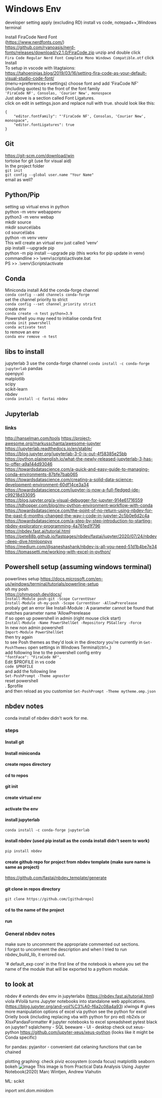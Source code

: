 # Windows Env
developer setting apply (excluding RD)
install vs code, notepad++,Windows terminal

Install FiraCode Nerd Font  
(https://www.nerdfonts.com/)  
https://github.com/ryanoasis/nerd-fonts/releases/download/v2.1.0/FiraCode.zip
unzip and double click  
`Fira Code Regular Nerd Font Complete Mono Windows Compatible.otf`
click Install  
To setup in vscode with litagtaions:   
https://tahoeninjas.blog/2019/03/16/setting-fira-code-as-your-default-visual-studio-code-font/   
(menu->preferences->settings)
choose font and add 'FiraCode NF' (including quotes) to the front of the font family  
`'FiraCode NF', Consolas, 'Courier New', monospace`  
Just above is a section called Font Ligatures.  
click on edit in settings.json and replace null with true. should look like this:  
```
{
    "editor.fontFamily": "'FiraCode NF', Consolas, 'Courier New', monospace",
    "editor.fontLigatures": true
}
```


## Git
https://git-scm.com/download/win  
tortoise for git (use for visual aid)  
In the project folder  
`git init`  
 `git config --global user.name "Your Name"`  
 email as well?  
 
 
## Python/Pip
setting up virtual envs in python  
python -m venv webappenv  
python3 -m venv webap  
mkdir source  
mkdir source\labs  
cd source\labs  
python -m venv venv  
	This will create an virtual env just called 'venv'  
pip installl --upgrade pip  
python -m pip install --upgrade pip (this works for pip update in venv)  
commandline >> \venv\scripts\activate.bat  
PS >>  .\venv\Scripts\activate  

## Conda
Miniconda install
Add the conda-forge channel  
`conda config --add channels conda-forge`  
set the channel priority to strict  
`conda config --set channel_priority strict`   
create env  
`conda create -n test python=3.9`  
Powershell you may need to initialise conda first  
`conda init powershell`  
`conda activate test`  
to remove an env  
`conda env remove -n test`  

## libs to install
jupyterlab 3 use the conda-forge channel
`conda install -c conda-forge jupyterlab`
pandas  
openpyxl  
matplotlib  
scipy  
scikit-learn    
nbdev  
`conda install -c fastai nbdev`

## Jupyterlab

### links
http://hanselman.com/tools
https://project-awesome.org/markusschanta/awesome-jupyter  
https://jupyterlab.readthedocs.io/en/stable/  
https://blog.jupyter.org/jupyterlab-3-0-is-out-4f58385e25bb  
https://python.plainenglish.io/what-the-newly-released-jupyterlab-3-has-to-offer-a9a144d93046  
https://towardsdatascience.com/a-quick-and-easy-guide-to-managing-conda-environments-87bfe7bab065 
https://towardsdatascience.com/creating-a-solid-data-science-development-environment-60df14ce3a34   
https://towardsdatascience.com/jupyter-is-now-a-full-fledged-ide-c99218d33095  
https://blog.jupyter.org/a-visual-debugger-for-jupyter-914e61716559  
https://tdhopper.com/blog/my-python-environment-workflow-with-conda  
https://towardsdatascience.com/the-point-of-no-return-using-nbdev-for-the-past-6-months-changed-the-way-i-code-in-jupyter-2c5b0e6d2c4a  
https://towardsdatascience.com/a-step-by-step-introduction-to-starting-nbdev-exploratory-programming-4a761ed1f796  
https://nbdev.fast.ai/tutorial.html  
https://pete88b.github.io/fastpages/nbdev/fastai/jupyter/2020/07/24/nbdev-deep-dive.htmlopnpyx  
https://medium.com/@saneshashank/nbdev-is-all-you-need-51d1b4be7e34  
https://tomassetti.me/working-with-excel-in-python/  

## Powershell setup (assuming windows terminal)
powerlines setup 
https://docs.microsoft.com/en-us/windows/terminal/tutorials/powerline-setup  
oh my posh  
https://ohmyposh.dev/docs/  
`Install-Module posh-git -Scope CurrentUser`  
`Install-Module oh-my-posh -Scope CurrentUser -AllowPrerelease`  
probaly get an error like 
Install-Module : A parameter cannot be found that matches parameter name 'AllowPrerelease  
if so open up powershell in admin (right mouse click start)  
`Install-Module -Name PowerShellGet -Repository PSGallery -Force`  
 In new non admin powershell  
 `Import-Module PowerShellGet`  
 then try again  
 to see Posh themes as they'd look in the directory you're currently in
 `Get-PoshThemes`
 open settings in Windows Terminal(ctrl+,)  
 add following line to the powershell config entry   
 `"fontFace": "FiraCode NF",`  
 Edit $PROFILE in vs code  
 `code $PROFILE`  
 and add the following line  
 `Set-PoshPrompt -Theme agnoster`  
 reset powershell  
 . $profile  
 and then reload as you customise 
 `Set-PoshPrompt -Theme mytheme.omp.json`  

## nbdev notes
conda install of nbdev didn't work for me.
### steps
#### Install git
#### Install miniconda
#### create repos directory
#### cd to repos
#### git init
#### create virtual env
#### activate the env
#### install jupyterlab
`conda install -c conda-forge jupyterlab`
#### install nbdev (used pip install as the conda install didn't seem to work)
`pip install nbdev`
#### create github repo for project from nbdev template (make sure name is same as project)
https://github.com/fastai/nbdev_template/generate
#### git clone in repos directory
`git clone https://github.com/[githubrepo]`
#### 
#### cd to the name of the project
#### run

### General nbdev notes
make sure to uncomment the appropriate commented out sections.  
I forgot to uncomment the description and when I tried to run nbdev_build_lib, it errored out.

'# default_exp core' in the first line of the notebook is where you set the name of the module that will be exported to a pythom module.


## to look at
nbdev # extends dev emv in jupyterlabs (https://nbdev.fast.ai/tutorial.html)
viola #Voilà turns Jupyter notebooks into standalone web applications. (https://blog.jupyter.org/and-voil%C3%A0-f6a2c08a4a93)
xlwings # gives more manipulation options of excel via python see the python for excel Orielly book (including replacing vba with python for pro ed)
nb2xls or XlsxPandasFormatter # jupyter notebooks to excel spreadsheet
pytest
black on jupyter?
sqlalchemy - SQL 
beeware - UI - desktop
check out xeus-python https://github.com/jupyter-xeus/xeus-python (looks like it might be Conda specific)

for pandas:
pyjanitor - convenient dat celaning functions that can be chained

plotting graphing: check piviz ecosystem (conda focus)
matplotlib
seaborn
bokeh
![image](https://user-images.githubusercontent.com/8316686/111890700-2a785000-8a40-11eb-8c61-80fedd19b024.png)
This image is from Practical Data Analysis Using Jupyter Notebook(2020) Marc Wintjen, Andrew Vlahutin


ML:
scikit

 inport xml.dom.minidom
